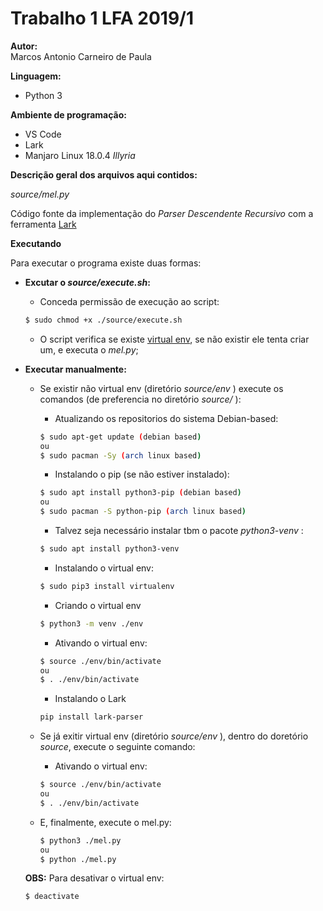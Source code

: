 
# Trabalho 1 LFA 2019/1 

**Autor:**  
Marcos Antonio Carneiro de Paula

**Linguagem:** 
- Python 3

**Ambiente de programação:** 
- VS Code 
- Lark
- Manjaro Linux 18.0.4 *Illyria*

**Descrição geral dos arquivos aqui contidos:**

*source/mel.py*

Código fonte da implementação do *Parser Descendente Recursivo* com a ferramenta [Lark](https://github.com/lark-parser/lark)

**Executando** 

Para executar o programa existe duas formas:
- **Excutar o *source/execute.sh*:** 

    - Conceda permissão de execução ao script:
    ```bash
    $ sudo chmod +x ./source/execute.sh
    ```
    - O script verifica se existe [virtual env](https://pythonacademy.com.br/blog/python-e-virtualenv-como-programar-em-ambientes-virtuais), se não existir ele tenta criar um, e executa o *mel.py*;
- **Executar manualmente:**
    - Se existir não virtual env (diretório *source/env* ) execute os comandos (de preferencia no diretório *source/* ):
    
        - Atualizando os repositorios do sistema
        Debian-based:
        ```bash
        $ sudo apt-get update (debian based)
        ou
        $ sudo pacman -Sy (arch linux based)
        ```
        - Instalando o pip (se não estiver instalado):
        ```bash
        $ sudo apt install python3-pip (debian based)
        ou
        $ sudo pacman -S python-pip (arch linux based)
        ```
        - Talvez seja necessário instalar tbm o pacote *python3-venv* :
        ```bash
        $ sudo apt install python3-venv
        ```
        - Instalando o virtual env:
        ```bash
        $ sudo pip3 install virtualenv
        ```
        - Criando o virtual env
        ```bash
        $ python3 -m venv ./env
        ```
        - Ativando o virtual env:
        ```bash
        $ source ./env/bin/activate 
        ou
        $ . ./env/bin/activate
        ```
        - Instalando o Lark
        ```bash
        pip install lark-parser
        ```

    - Se já exitir virtual env (diretório *source/env* ), dentro do doretório *source*, execute o seguinte comando:
        - Ativando o virtual env:
        ```bash
        $ source ./env/bin/activate 
        ou
        $ . ./env/bin/activate
        ```
    - E, finalmente, execute o mel.py:
        ```bash
        $ python3 ./mel.py
        ou 
        $ python ./mel.py
        ```
    **OBS:** Para desativar o virtual env:
    ```bash
    $ deactivate
    ```

